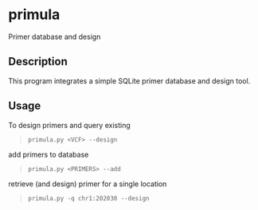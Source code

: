 # primula
Primer database and design

## Description
This program integrates a simple SQLite primer database and design tool.

## Usage
To design primers and query existing
> `primula.py <VCF> --design`

add primers to database
> `primula.py <PRIMERS> --add`

retrieve (and design) primer for a single location
> `primula.py -q chr1:202030 --design`

